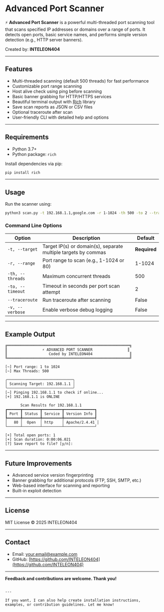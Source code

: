 # Advanced Port Scanner

⚡ **Advanced Port Scanner** is a powerful multi-threaded port scanning tool that scans specified IP addresses or domains over a range of ports. It detects open ports, basic service names, and performs simple version detection (e.g., HTTP server banners).

Created by: **INTELEON404**

---

## Features

- Multi-threaded scanning (default 500 threads) for fast performance
- Customizable port range scanning
- Host alive check using ping before scanning
- Basic banner grabbing for HTTP/HTTPS services
- Beautiful terminal output with [Rich](https://github.com/Textualize/rich) library
- Save scan reports as JSON or CSV files
- Optional traceroute after scan
- User-friendly CLI with detailed help and options

---

## Requirements

- Python 3.7+
- Python package: `rich`

Install dependencies via pip:

```bash
pip install rich
````

---

## Usage

Run the scanner using:

```bash
python3 scan.py -t 192.168.1.1,google.com -r 1-1024 -th 500 -to 2 --traceroute
```

### Command Line Options

| Option           | Description                                                    | Default      |
| ---------------- | -------------------------------------------------------------- | ------------ |
| `-t, --target`   | Target IP(s) or domain(s), separate multiple targets by commas | **Required** |
| `-r, --range`    | Port range to scan (e.g., 1-1024 or 80)                        | 1-1024       |
| `-th, --threads` | Maximum concurrent threads                                     | 500          |
| `-to, --timeout` | Timeout in seconds per port scan attempt                       | 2            |
| `--traceroute`   | Run traceroute after scanning                                  | False        |
| `-v, --verbose`  | Enable verbose debug logging                                   | False        |

---

## Example Output

```
╔════════════════════════════════════════════════════════╗
║                ⚡ ADVANCED PORT SCANNER                ║
║                   Coded by INTELEON404                 ║
╚════════════════════════════════════════════════════════╝

[~] Port range: 1 to 1024
[~] Max Threads: 500

╭──────────────────────────────╮
│ Scanning Target: 192.168.1.1 │
╰──────────────────────────────╯
[~] Pinging 192.168.1.1 to check if online...
[+] 192.168.1.1 is ONLINE

       Scan Results for 192.168.1.1       
┏━━━━━━┳━━━━━━━━┳━━━━━━━━━┳━━━━━━━━━━━━━━┓
┃ Port ┃ Status ┃ Service ┃ Version Info ┃
┡━━━━━━╇━━━━━━━━╇━━━━━━━━━╇━━━━━━━━━━━━━━┩
│   80 │  Open  │ http    │ Apache/2.4.41 │
└──────┴────────┴─────────┴──────────────┘

[+] Total open ports: 1
[+] Scan duration: 0:00:06.021
[?] Save report to file? [y/n]:
```

---

## Future Improvements

* Advanced service version fingerprinting
* Banner grabbing for additional protocols (FTP, SSH, SMTP, etc.)
* Web-based interface for scanning and reporting
* Built-in exploit detection

---

## License

MIT License © 2025 INTELEON404

---

## Contact

* Email: [your.email@example.com](mailto:your.email@example.com)
* GitHub: [https://github.com/INTELEON404](https://github.com/INTELEON404)

---

**Feedback and contributions are welcome. Thank you!**

```

---

If you want, I can also help create installation instructions, examples, or contribution guidelines. Let me know!
```
